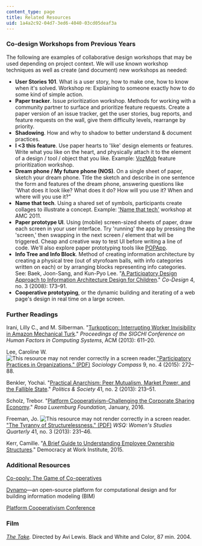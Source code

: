 ```yaml
---
content_type: page
title: Related Resources
uid: 1a4a2c92-04d7-3ed6-4040-03cd05deaf3a
---
```


### Co-design Workshops from Previous Years

The following are examples of collaborative design workshops that may be used depending on project context. We will use known workshop techniques as well as create (and document) new workshops as needed:

*   **User Stories 101**. What is a user story, how to make one, how to know when it's solved. Workshop re: Explaining to someone exactly how to do some kind of simple action.
*   **Paper tracker**. Issue prioritization workshop. Methods for working with a community partner to surface and prioritize feature requests. Create a paper version of an issue tracker, get the user stories, bug reports, and feature requests on the wall, give them difficulty levels, rearrange by priority.
*   **Shadowing**. How and why to shadow to better understand & document practices.
*   **I <3 this feature**. Use paper hearts to 'like' design elements or features. Write what you like on the heart, and physically attach it to the element of a design / tool / object that you like. Example: [VozMob](https://en.wikipedia.org/wiki/VozMob) feature prioritization workshop.
*   **Dream phone / My future phone (NOS)**. On a single sheet of paper, sketch your dream phone. Title the sketch and describe in one sentence the form and features of the dream phone, answering questions like 'What does it look like? What does it do? How will you use it? When and where will you use it?"
*   **Name that tech**. Using a shared set of symbols, participants create collages to illustrate a concept. Example: ['Name that tech'](https://www.flickr.com/photos/24639042@N07/sets/72157627403114034/with/6029486671/) workshop at AMC 2011.
*   **Paper prototype UI**. Using (mobile) screen-sized sheets of paper, draw each screen in your user interface. Try 'running' the app by pressing the 'screen,' then swapping in the next screen / element that will be triggered. Cheap and creative way to test UI before writing a line of code. We'll also explore paper prototyping tools like [POPApp](https://popapp.in/).
*   **Info Tree and Info Block**. Method of creating information architecture by creating a physical tree (out of styrofoam balls, with info categories written on each) or by arranging blocks representing info categories. See: Baek, Joon-Sang, and Kun-Pyo Lee. "[A Participatory Design Approach to Information Architecture Design for Children](http://dx.doi.org/10.1080/15710880802281026)." _Co-Design_ 4, no. 3 (2008): 173–91.
*   **Cooperative prototyping**, or the dynamic building and iterating of a web page's design in real time on a large screen.

### Further Readings

Irani, Lilly C., and M. Silberman. "[Turkopticon: Interrupting Worker Invisibility in Amazon Mechanical Turk](http://crowdsourcing-class.org/readings/downloads/ethics/turkopticon.pdf)." _Proceedings of the SIGCHI Conference on Human Factors in Computing Systems_, ACM (2013): 611–20.

Lee, Caroline W. ![This resource may not render correctly in a screen reader.](/images/inacessible.gif)["Participatory Practices in Organizations." (PDF)](http://sites.lafayette.edu/leecw/files/2010/03/Lee-2015-Sociology_Compass.pdf) _Sociology Compass_ 9, no. 4 (2015): 272–88.

Benkler, Yochai. "[Practical Anarchism: Peer Mutualism, Market Power, and the Fallible State](http://dx.doi.org/10.1177/0032329213483108)." _Politics & Society_ 41, no. 2 (2013): 213–51.

Scholz, Trebor. "[Platform Cooperativism-Challenging the Corporate Sharing Economy](http://www.rosalux-nyc.org/platform-cooperativism-2/)." _Rosa Luxemburg Foundation,_ January, 2016.

Freeman, Jo. ![This resource may not render correctly in a screen reader.](/images/inacessible.gif)["The Tyranny of Structurelessness." (PDF)](http://struggle.ws/pdfs/tyranny.pdf) _WSQ: Women's Studies Quarterly_ 41, no. 3 (2013): 231–46.

Kerr, Camille. "[A Brief Guide to Understanding Employee Ownership Structures](http://institute.coop/resources/brief-guide-understanding-employee-ownership-structures)." Democracy at Work Institute, 2015.

### Additional Resources

[Co-opoly: The Game of Co-operatives](http://store.toolboxfored.org/co-opoly-the-game-of-co-operatives/)

[Dynamo](http://dynamobim.org/about/)—an open-source platform for computational design and for building information modeling (BIM)

[Platform Cooperativism Conference](http://platformcoop.net/)

### Film

_[The Take](http://www.imdb.com/title/tt0426596/)._ Directed by Avi Lewis. Black and White and Color, 87 min. 2004.